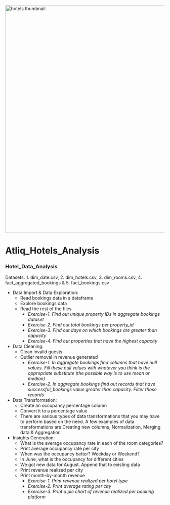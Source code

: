 <img width="1280" height="720" alt="hotels thumbnail" src="https://github.com/user-attachments/assets/70d425e5-a46f-4528-a091-726c9920021d" />

# Atliq_Hotels_Analysis

### Hotel_Data_Analysis  
Datasets: 1. dim_date.csv, 2. dim_hotels.csv, 3. dim_rooms.csv, 4. fact_aggregated_bookings & 5. fact_bookings.csv
-  Data Import & Data Exploration:
    - Read bookings data in a dataframe
    - Explore bookings data
    - Read the rest of the files
      - _Exercise-1. Find out unique property IDs in aggregate bookings dataset_
      - _Exercise-2. Find out total bookings per property_id_
      - _Exercise-3. Find out days on which bookings are greater than capacity_
      - _Exercise-4. Find out properties that have the highest capacity_
-  Data Cleaning:
    - Clean invalid guests
    - Outlier removal in revenue generated
      - _Exercise-1. In aggregate bookings find columns that have null values. Fill these null values with whatever you think is the appropriate substitute (the possible way is to use mean or median)_
      - _Exercise-2. In aggregate bookings find out records that have successful_bookings value greater than capacity. Filter those records_
-  Data Transformation:
    - Create an occupancy percentage column
    - Convert it to a percentage value
    - There are various types of data transformations that you may have to perform based on the need. A few examples of data transformations are Creating new columns, Normalization, Merging data & Aggregation
-  Insights Generation:
   - What is the average occupancy rate in each of the room categories?
   - Print average occupancy rate per city
   - When was the occupancy better? Weekday or Weekend?
   - In June, what is the occupancy for different cities
   - We got new data for August. Append that to existing data
   - Print revenue realized per city
   - Print month-by-month revenue
     - _Exercise-1. Print revenue realized per hotel type_
     - _Exercise-2. Print average rating per city_
     - _Exercise-3. Print a pie chart of revenue realized per booking platform_
